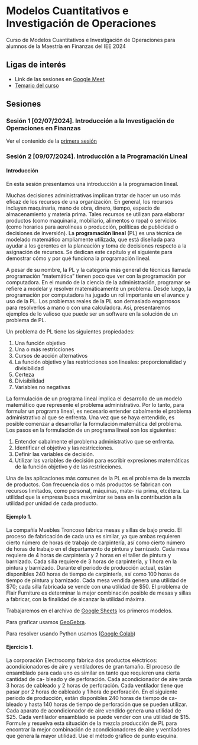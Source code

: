 # Modelos Cuantitativos e Investigación de Operaciones
Curso de Modelos Cuantitativos e Investigación de Operaciones para alumnos de la Maestría en Finanzas del IEE 2024

## Ligas de interés
- Link de las sesiones en [Google Meet](https://meet.google.com/uyo-dtks-qta)
- [Temario del curso](https://drive.google.com/file/d/1xe8BHi05IHPSS84VSQ_zUyRYaNNox6GI/view?usp=drive_link)


## Sesiones
### Sesión 1 [02/07/2024]. Introducción a la Investigación de Operaciones en Finanzas

Ver el contenido de la [primera sesión](https://github.com/intelica-learning/iee-io/blob/f773b1bc6979d815bbc461f6ab5d7a4974306333/sesion1.md)

### Sesión 2 [09/07/2024]. Introducción a la Programación Lineal

#### Introducción

En esta sesión presentamos una introducción a la programación lineal.

Muchas decisiones administrativas implican tratar de hacer un uso más eficaz de los recursos de una organización. En general, los recursos incluyen maquinaria, mano de obra, dinero, tiempo, espacio de almacenamiento y materia prima. Tales recursos se utilizan para elaborar productos (como maquinaria, mobiliario, alimentos o ropa) o servicios (como horarios para aerolíneas o producción, políticas de publicidad o decisiones de inversión). La **programación lineal** (PL) es una técnica de modelado matemático ampliamente utilizada, que está diseñada para ayudar a los gerentes en la planeación y toma de decisiones respecto a la asignación de recursos. Se dedican este capítulo y el siguiente para demostrar cómo y por qué funciona la programación lineal.

A pesar de su nombre, la PL y la categoría más general de técnicas llamada programación “matemática” tienen poco que ver con la programación por computadora. En el mundo de la ciencia de la administración, programar se refiere a modelar y resolver matemáticamente un problema. Desde luego, la programación por computadora ha jugado un rol importante en el avance y uso de la PL. Los problemas reales de la PL son demasiado engorrosos para resolverlos a mano o con una calculadora. Así, presentaremos ejemplos de lo valioso que puede ser un software en la solución de un problema de PL.

Un problema de PL tiene las siguientes propiedades:

1. Una función objetivo
2. Una o más restricciones
3. Cursos de acción alternativos
4. La función objetivo y las restricciones son lineales: proporcionalidad y divisibilidad
5. Certeza
6. Divisibilidad
7. Variables no negativas

La formulación de un programa lineal implica el desarrollo de un modelo matemático que represente el problema administrativo. Por lo tanto, para formular un programa lineal, es necesario entender cabalmente el problema administrativo al que se enfrenta. Una vez que se haya entendido, es posible comenzar a desarrollar la formulación matemática del problema. Los pasos en la formulación de un programa lineal son los siguientes:
1. Entender cabalmente el problema administrativo que se enfrenta.
2. Identificar el objetivo y las restricciones.
3. Definir las variables de decisión.
4. Utilizar las variables de decisión para escribir expresiones matemáticas de la función objetivo y de las restricciones.

Una de las aplicaciones más comunes de la PL es el problema de la mezcla de productos. Con
frecuencia dos o más productos se fabrican con recursos limitados, como personal, máquinas, mate- ria prima, etcétera. La utilidad que la empresa busca maximizar se basa en la contribución a la utilidad por unidad de cada producto.

#### Ejemplo 1.
La compañía Muebles Troncoso fabrica mesas y sillas de bajo precio. El proceso de fabricación de cada una es similar, ya que ambas requieren cierto número de horas de trabajo de carpintería, así como cierto número de horas de trabajo en el departamento de pintura y barnizado. Cada mesa requiere de 4 horas de carpintería y 2 horas en el taller de pintura y barnizado. Cada silla requiere de 3 horas de carpintería, y 1 hora en la pintura y barnizado. Durante el periodo de producción actual, están disponibles 240 horas de tiempo de carpintería, así como 100 horas de tiempo de pintura y barnizado. Cada mesa vendida genera una utilidad de $70; cada silla fabricada se vende con una utilidad de $50.
El problema de Flair Furniture es determinar la mejor combinación posible de mesas y sillas a fabricar, con la finalidad de alcanzar la utilidad máxima. 

Trabajaremos en el archivo de [Google Sheets](https://docs.google.com/spreadsheets/d/1fCO89NuAsVOjitelD0jaTXCqhn9fbdsF61Y46rj12oQ/edit?usp=sharing) los primeros modelos.

Para graficar usamos [GeoGebra](https://www.geogebra.org/classroom/msuxdfmr).

Para resolver usando Python usamos ([Google Colab](https://colab.research.google.com/drive/1oNDR4TsuWjz3ZwCf7wpvZ79RkCU2zMDc?usp=sharing))

#### Ejercicio 1.
La corporación Electrocomp fabrica dos productos eléctricos: acondicionadores de aire y ventiladores de gran tamaño. El proceso de ensamblado para cada uno es similar en tanto que requieren una cierta cantidad de ca- bleado y de perforación. Cada acondicionador de aire tarda 3 horas de cableado y 2 horas de perforación. Cada ventilador tiene que pasar por 2 horas de cableado y 1 hora de perforación. En el siguiente periodo de producción, están disponibles 240 horas de tiempo de ca- bleado y hasta 140 horas de tiempo de perforación que se pueden utilizar. Cada aparato de acondicionador de aire vendido genera una utilidad de $25. Cada ventilador ensamblado se puede vender con una utilidad de $15. Formule y resuelva esta situación de la mezcla producción de PL para encontrar la mejor combinación de acondicionadores de aire y ventiladores que genera la mayor utilidad. Use el método gráfico de punto esquina.







